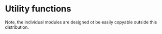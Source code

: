 # Utility functions

Note, the individual modules are designed ot be easily copyable outside this
distribution.
